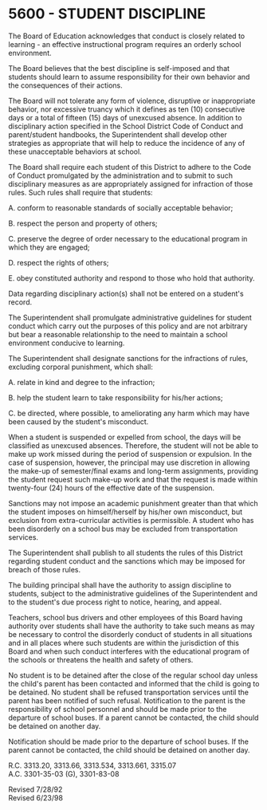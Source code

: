 5600 - STUDENT DISCIPLINE
=========================

The Board of Education acknowledges that conduct is closely related to
learning - an effective instructional program requires an orderly school
environment.

The Board believes that the best discipline is self-imposed and that
students should learn to assume responsibility for their own behavior
and the consequences of their actions.

The Board will not tolerate any form of violence, disruptive or
inappropriate behavior, nor excessive truancy which it defines as ten
(10) consecutive days or a total of fifteen (15) days of unexcused
absence. In addition to disciplinary action specified in the School
District Code of Conduct and parent/student handbooks, the
Superintendent shall develop other strategies as appropriate that will
help to reduce the incidence of any of these unacceptable behaviors at
school.

The Board shall require each student of this District to adhere to the
Code of Conduct promulgated by the administration and to submit to such
disciplinary measures as are appropriately assigned for infraction of
those rules. Such rules shall require that students:

A. conform to reasonable standards of socially acceptable behavior;

B. respect the person and property of others;

C. preserve the degree of order necessary to the educational program in
which they are engaged;

D. respect the rights of others;

E. obey constituted authority and respond to those who hold that
authority.

Data regarding disciplinary action(s) shall not be entered on a
student's record.

The Superintendent shall promulgate administrative guidelines for
student conduct which carry out the purposes of this policy and are not
arbitrary but bear a reasonable relationship to the need to maintain a
school environment conducive to learning.

The Superintendent shall designate sanctions for the infractions of
rules, excluding corporal punishment, which shall:

A. relate in kind and degree to the infraction;

B. help the student learn to take responsibility for his/her actions;

C. be directed, where possible, to ameliorating any harm which may have
been caused by the student's misconduct.

When a student is suspended or expelled from school, the days will be
classified as unexcused absences. Therefore, the student will not be
able to make up work missed during the period of suspension or
expulsion. In the case of suspension, however, the principal may use
discretion in allowing the make-up of semester/final exams and long-term
assignments, providing the student request such make-up work and that
the request is made within twenty-four (24) hours of the effective date
of the suspension.

Sanctions may not impose an academic punishment greater than that which
the student imposes on himself/herself by his/her own misconduct, but
exclusion from extra-curricular activities is permissible. A student who
has been disorderly on a school bus may be excluded from transportation
services.

The Superintendent shall publish to all students the rules of this
District regarding student conduct and the sanctions which may be
imposed for breach of those rules.

The building principal shall have the authority to assign discipline to
students, subject to the administrative guidelines of the Superintendent
and to the student's due process right to notice, hearing, and appeal.

Teachers, school bus drivers and other employees of this Board having
authority over students shall have the authority to take such means as
may be necessary to control the disorderly conduct of students in all
situations and in all places where such students are within the
jurisdiction of this Board and when such conduct interferes with the
educational program of the schools or threatens the health and safety of
others.

No student is to be detained after the close of the regular school day
unless the child's parent has been contacted and informed that the child
is going to be detained. No student shall be refused transportation
services until the parent has been notified of such refusal.
Notification to the parent is the responsibility of school personnel and
should be made prior to the departure of school buses. If a parent
cannot be contacted, the child should be detained on another day.

Notification should be made prior to the departure of school buses. If
the parent cannot be contacted, the child should be detained on another
day.

R.C. 3313.20, 3313.66, 3313.534, 3313.661, 3315.07\
 A.C. 3301-35-03 (G), 3301-83-08

Revised 7/28/92\
 Revised 6/23/98
